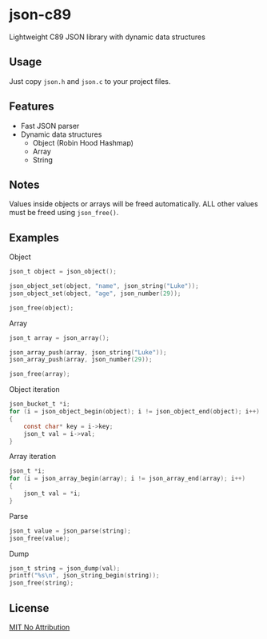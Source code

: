 # json-c89

Lightweight C89 JSON library with dynamic data structures

## Usage

Just copy `json.h` and `json.c` to your project files.

## Features

- Fast JSON parser
- Dynamic data structures
  - Object (Robin Hood Hashmap)
  - Array
  - String

## Notes

Values inside objects or arrays will be freed automatically. ALL other values must be freed using `json_free()`.

## Examples

Object

```C
json_t object = json_object();

json_object_set(object, "name", json_string("Luke"));
json_object_set(object, "age", json_number(29));

json_free(object);
```

Array

```C
json_t array = json_array();

json_array_push(array, json_string("Luke"));
json_array_push(array, json_number(29));

json_free(array);
```

Object iteration

```C
json_bucket_t *i;
for (i = json_object_begin(object); i != json_object_end(object); i++)
{
    const char* key = i->key;
    json_t val = i->val;
}
```

Array iteration

```C
json_t *i;
for (i = json_array_begin(array); i != json_array_end(array); i++)
{
    json_t val = *i;
}
```

Parse

```C
json_t value = json_parse(string);
json_free(value);
```

Dump

```C
json_t string = json_dump(val);
printf("%s\n", json_string_begin(string));
json_free(string);
```

## License

[MIT No Attribution](LICENSE)
